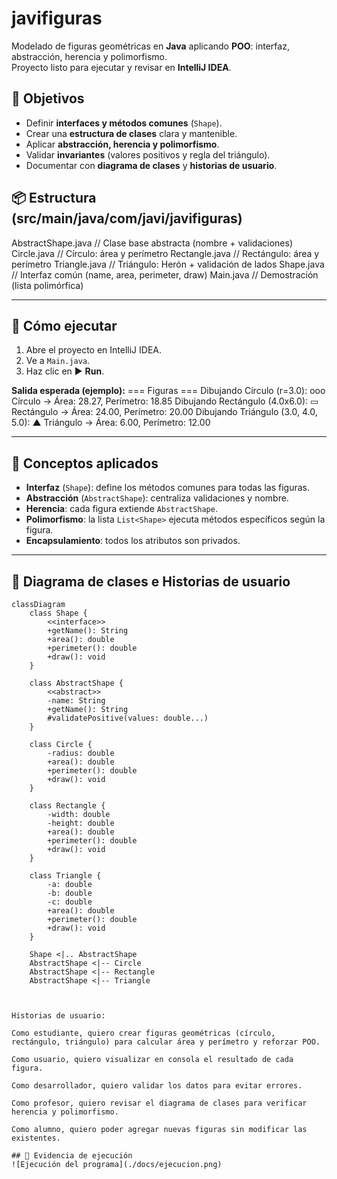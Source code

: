 # javifiguras

Modelado de figuras geométricas en **Java** aplicando **POO**: interfaz, abstracción, herencia y polimorfismo.  
Proyecto listo para ejecutar y revisar en **IntelliJ IDEA**.

## 🎯 Objetivos
- Definir **interfaces y métodos comunes** (`Shape`).
- Crear una **estructura de clases** clara y mantenible.
- Aplicar **abstracción, herencia y polimorfismo**.
- Validar **invariantes** (valores positivos y regla del triángulo).
- Documentar con **diagrama de clases** y **historias de usuario**.

## 📦 Estructura (src/main/java/com/javi/javifiguras)
AbstractShape.java // Clase base abstracta (nombre + validaciones)
Circle.java // Círculo: área y perímetro
Rectangle.java // Rectángulo: área y perímetro
Triangle.java // Triángulo: Herón + validación de lados
Shape.java // Interfaz común (name, area, perimeter, draw)
Main.java // Demostración (lista polimórfica)

---

## 🧪 Cómo ejecutar
1. Abre el proyecto en IntelliJ IDEA.
2. Ve a `Main.java`.
3. Haz clic en ▶️ **Run**.

**Salida esperada (ejemplo):**
=== Figuras ===
Dibujando Círculo (r=3.0): ooo
Círculo -> Área: 28.27, Perímetro: 18.85
Dibujando Rectángulo (4.0x6.0): ▭
Rectángulo -> Área: 24.00, Perímetro: 20.00
Dibujando Triángulo (3.0, 4.0, 5.0): ▲
Triángulo -> Área: 6.00, Perímetro: 12.00


---

## 🧠 Conceptos aplicados
- **Interfaz** (`Shape`): define los métodos comunes para todas las figuras.
- **Abstracción** (`AbstractShape`): centraliza validaciones y nombre.
- **Herencia**: cada figura extiende `AbstractShape`.
- **Polimorfismo**: la lista `List<Shape>` ejecuta métodos específicos según la figura.
- **Encapsulamiento**: todos los atributos son privados.

---

## 🧩 Diagrama de clases e Historias de usuario


```mermaid
classDiagram
    class Shape {
        <<interface>>
        +getName(): String
        +area(): double
        +perimeter(): double
        +draw(): void
    }

    class AbstractShape {
        <<abstract>>
        -name: String
        +getName(): String
        #validatePositive(values: double...)
    }

    class Circle {
        -radius: double
        +area(): double
        +perimeter(): double
        +draw(): void
    }

    class Rectangle {
        -width: double
        -height: double
        +area(): double
        +perimeter(): double
        +draw(): void
    }

    class Triangle {
        -a: double
        -b: double
        -c: double
        +area(): double
        +perimeter(): double
        +draw(): void
    }

    Shape <|.. AbstractShape
    AbstractShape <|-- Circle
    AbstractShape <|-- Rectangle
    AbstractShape <|-- Triangle



Historias de usuario:

Como estudiante, quiero crear figuras geométricas (círculo, rectángulo, triángulo) para calcular área y perímetro y reforzar POO.

Como usuario, quiero visualizar en consola el resultado de cada figura.

Como desarrollador, quiero validar los datos para evitar errores.

Como profesor, quiero revisar el diagrama de clases para verificar herencia y polimorfismo.

Como alumno, quiero poder agregar nuevas figuras sin modificar las existentes.

## 📸 Evidencia de ejecución
![Ejecución del programa](./docs/ejecucion.png)
